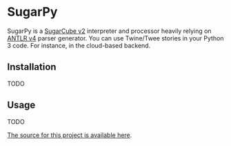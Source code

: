 # SugarPy
SugarPy is a [SugarCube v2][sugarv2] interpreter and processor heavily relying on
[ANTLR v4][antlr4] parser generator.
You can use Twine/Twee stories in your Python 3 code. For instance,
in the cloud-based backend.

## Installation
TODO

## Usage
TODO

[The source for this project is available here][src].

[sugarv2]: http://www.motoslave.net/sugarcube/2/
[antlr4]: https://github.com/antlr/antlr4
[src]: https://github.com/Braza/sugarpy